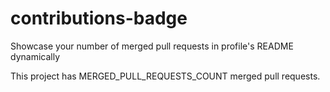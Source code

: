 # contributions-badge
Showcase your number of merged pull requests in profile's README dynamically

This project has MERGED_PULL_REQUESTS_COUNT merged pull requests.